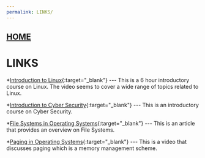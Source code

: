 ```yaml
---
permalink: LINKS/
---
```


## [HOME](../)

# LINKS

*[Introduction to Linux](https://www.youtube.com/watch?v=sWbUDq4S6Y8){:target="_blank"} ---
This is a 6 hour introductory course on Linux. The video seems to cover a wide range of topics related to Linux.

*[Introduction to Cyber Security](https://www.youtube.com/watch?v=z5nc9MDbvkw){:target="_blank"} ---
This is an introductory course on Cyber Security.

*[File Systems in Operating Systems](https://www.geeksforgeeks.org/file-systems-in-operating-system/){:target="_blank"} ---
This is an article that provides an overview on File Systems.

*[Paging in Operating Systems](https://www.youtube.com/watch?v=pJ6qrCB8pDw){:target="_blank"} ---
This is a video that discusses paging which is a memory management scheme.
